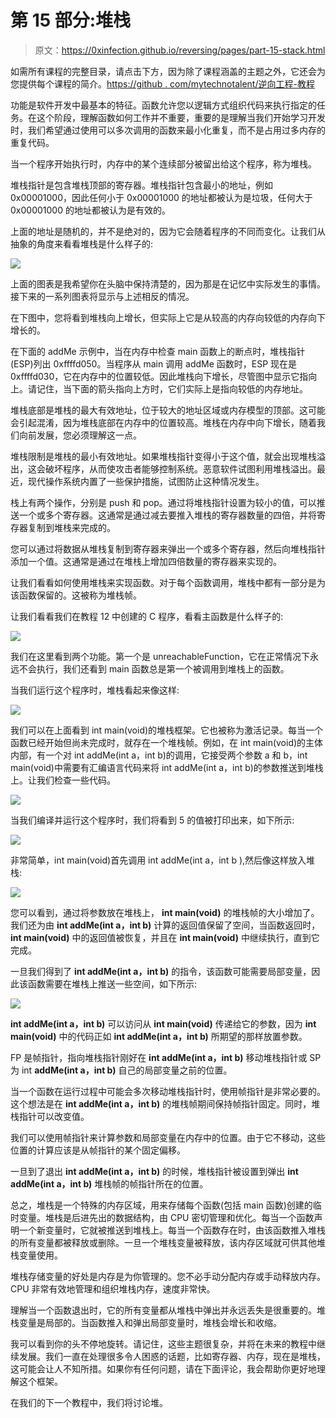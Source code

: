 # 第 15 部分:堆栈

> 原文：<https://0xinfection.github.io/reversing/pages/part-15-stack.html>

如需所有课程的完整目录，请点击下方，因为除了课程涵盖的主题之外，它还会为您提供每个课程的简介。[https://github . com/mytechnotalent/逆向工程-教程](https://github.com/mytechnotalent/Reverse-Engineering-Tutorial)

功能是软件开发中最基本的特征。函数允许您以逻辑方式组织代码来执行指定的任务。在这个阶段，理解函数如何工作并不重要，重要的是理解当我们开始学习开发时，我们希望通过使用可以多次调用的函数来最小化重复，而不是占用过多内存的重复代码。

当一个程序开始执行时，内存中的某个连续部分被留出给这个程序，称为堆栈。

堆栈指针是包含堆栈顶部的寄存器。堆栈指针包含最小的地址，例如 0x00001000，因此任何小于 0x00001000 的地址都被认为是垃圾，任何大于 0x00001000 的地址都被认为是有效的。

上面的地址是随机的，并不是绝对的，因为它会随着程序的不同而变化。让我们从抽象的角度来看看堆栈是什么样子的:

![](img/29c9b80618db21e29bed64c19ded6e85.png)

上面的图表是我希望你在头脑中保持清楚的，因为那是在记忆中实际发生的事情。接下来的一系列图表将显示与上述相反的情况。

在下图中，您将看到堆栈向上增长，但实际上它是从较高的内存向较低的内存向下增长的。

在下面的 addMe 示例中，当在内存中检查 main 函数上的断点时，堆栈指针(ESP)列出 0xffffd050。当程序从 main 调用 addMe 函数时，ESP 现在是 0xffffd030，它在内存中的位置较低。因此堆栈向下增长，尽管图中显示它指向上。请记住，当下面的箭头指向上方时，它们实际上是指向较低的内存地址。

堆栈底部是堆栈的最大有效地址，位于较大的地址区域或内存模型的顶部。这可能会引起混淆，因为堆栈底部在内存中的位置较高。堆栈在内存中向下增长，随着我们向前发展，您必须理解这一点。

堆栈限制是堆栈的最小有效地址。如果堆栈指针变得小于这个值，就会出现堆栈溢出，这会破坏程序，从而使攻击者能够控制系统。恶意软件试图利用堆栈溢出。最近，现代操作系统内置了一些保护措施，试图防止这种情况发生。

栈上有两个操作，分别是 push 和 pop。通过将堆栈指针设置为较小的值，可以推送一个或多个寄存器。这通常是通过减去要推入堆栈的寄存器数量的四倍，并将寄存器复制到堆栈来完成的。

您可以通过将数据从堆栈复制到寄存器来弹出一个或多个寄存器，然后向堆栈指针添加一个值。这通常是通过在堆栈上增加四倍数量的寄存器来实现的。

让我们看看如何使用堆栈来实现函数。对于每个函数调用，堆栈中都有一部分是为该函数保留的。这被称为堆栈帧。

让我们看看我们在教程 12 中创建的 C 程序，看看主函数是什么样子的:

![](img/5de4327ff8be85c58b3667a4ffb64940.png)

我们在这里看到两个功能。第一个是 unreachableFunction，它在正常情况下永远不会执行，我们还看到 main 函数总是第一个被调用到堆栈上的函数。

当我们运行这个程序时，堆栈看起来像这样:

![](img/de477d945461437db91441c348d31f66.png)

我们可以在上面看到 int main(void)的堆栈框架。它也被称为激活记录。每当一个函数已经开始但尚未完成时，就存在一个堆栈帧。例如，在 int main(void)的主体内部，有一个对 int addMe(int a，int b)的调用，它接受两个参数 a 和 b，int main(void)中需要有汇编语言代码来将 int addMe(int a，int b)的参数推送到堆栈上。让我们检查一些代码。

![](img/565d89a33ba52acdd83340ff33919042.png)

当我们编译并运行这个程序时，我们将看到 5 的值被打印出来，如下所示:

![](img/1849c71052976ad8ba5328e55f968dd8.png)

非常简单，int main(void)首先调用 int addMe(int a，int b ),然后像这样放入堆栈:

![](img/508bbd7e33d07bcac7e3042a22e2cde7.png)

您可以看到，通过将参数放在堆栈上， **int main(void)** 的堆栈帧的大小增加了。我们还为由 **int addMe(int a，int b)** 计算的返回值保留了空间，当函数返回时， **int main(void)** 中的返回值被恢复，并且在 **int main(void)** 中继续执行，直到它完成。

一旦我们得到了 **int addMe(int a，int b)** 的指令，该函数可能需要局部变量，因此该函数需要在堆栈上推送一些空间，如下所示:

![](img/3c3ef679ae7d582f76a12487ab7a62b6.png)

**int addMe(int a，int b)** 可以访问从 **int main(void)** 传递给它的参数，因为 **int main(void)** 中的代码正如 **int addMe(int a，int b)** 所期望的那样放置参数。

FP 是帧指针，指向堆栈指针刚好在 **int addMe(int a，int b)** 移动堆栈指针或 SP 为 int **addMe(int a，int b)** 自己的局部变量之前的位置。

当一个函数在运行过程中可能会多次移动堆栈指针时，使用帧指针是非常必要的。这个想法是在 **int addMe(int a，int b)** 的堆栈帧期间保持帧指针固定。同时，堆栈指针可以改变值。

我们可以使用帧指针来计算参数和局部变量在内存中的位置。由于它不移动，这些位置的计算应该是从帧指针的某个固定偏移。

一旦到了退出 **int addMe(int a，int b)** 的时候，堆栈指针被设置到弹出 **int addMe(int a，int b)** 堆栈帧的帧指针所在的位置。

总之，堆栈是一个特殊的内存区域，用来存储每个函数(包括 main 函数)创建的临时变量。堆栈是后进先出的数据结构，由 CPU 密切管理和优化。每当一个函数声明一个新变量时，它就被推送到堆栈上。每当一个函数存在时，由该函数推入堆栈的所有变量都被释放或删除。一旦一个堆栈变量被释放，该内存区域就可供其他堆栈变量使用。

堆栈存储变量的好处是内存是为你管理的。您不必手动分配内存或手动释放内存。CPU 非常有效地管理和组织堆栈内存，速度非常快。

理解当一个函数退出时，它的所有变量都从堆栈中弹出并永远丢失是很重要的。堆栈变量是局部的。当函数推入和弹出局部变量时，堆栈会增长和收缩。

我可以看到你的头不停地旋转。请记住，这些主题很复杂，并将在未来的教程中继续发展。我们一直在处理很多令人困惑的话题，比如寄存器、内存，现在是堆栈，这可能会让人不知所措。如果你有任何问题，请在下面评论，我会帮助你更好地理解这个框架。

在我们的下一个教程中，我们将讨论堆。